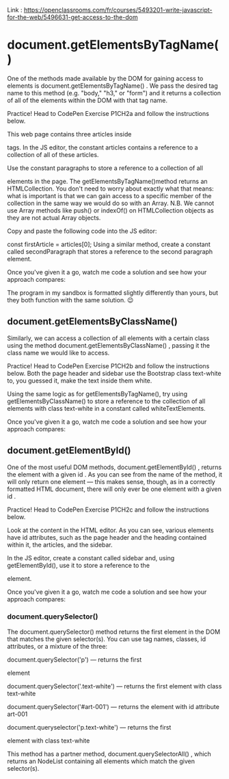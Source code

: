 Link : https://openclassrooms.com/fr/courses/5493201-write-javascript-for-the-web/5496631-get-access-to-the-dom

# document.getElementsByTagName()

One of the methods made available by the DOM for gaining access to elements is document.getElementsByTagName() . We pass the desired tag name to this method (e.g. "body," "h3," or "form") and it returns a collection of all of the elements within the DOM with that tag name.

Practice!
Head to CodePen Exercise P1CH2a and follow the instructions below.

This web page contains three articles inside <article> tags. In the JS editor, the constant articles contains a reference to a collection of all of these articles.

Use the constant paragraphs to store a reference to a collection of all <p> elements in the page.
The getElementsByTagName()method returns an HTMLCollection. You don't need to worry about exactly what that means: what is important is that we can gain access to a specific member of the collection in the same way we would do so with an Array. N.B. We cannot use Array methods like push() or indexOf() on HTMLCollection objects as they are not actual Array objects.

Copy and paste the following code into the JS editor:

const firstArticle = articles[0];
Using a similar method, create a constant called secondParagraph that stores a reference to the second paragraph element.

Once you've given it a go, watch me code a solution and see how your approach compares:

The program in my sandbox is formatted slightly differently than yours, but they both function with the same solution. 😉

# document.getElementsByClassName()

Similarly, we can access a collection of all elements with a certain class using the method document.getElementsByClassName() , passing it the class name we would like to access.

Practice!
Head to CodePen Exercise P1CH2b and follow the instructions below.
Both the page header and sidebar use the Bootstrap class text-white to, you guessed it, make the text inside them white.

Using the same logic as for getElementsByTagName(), try using getElementsByClassName() to store a reference to the collection of all elements with class text-white in a constant called whiteTextElements.

Once you've given it a go, watch me code a solution and see how your approach compares:

# document.getElementById()

One of the most useful DOM methods, document.getElementById() , returns the element with a given id . As you can see from the name of the method, it will only return one element — this makes sense, though, as in a correctly formatted HTML document, there will only ever be one element with a given id .

Practice!
Head to CodePen Exercise P1CH2c and follow the instructions below.

Look at the content in the HTML editor. As you can see, various elements have id attributes, such as the page header and the heading contained within it, the articles, and the sidebar.

In the JS editor, create a constant called sidebar and, using getElementById(), use it to store a reference to the <aside> element.

Once you've given it a go, watch me code a solution and see how your approach compares:

# document.querySelector()

The document.querySelector() method returns the first element in the DOM that matches the given selector(s). You can use tag names, classes, id attributes, or a mixture of the three:

document.querySelector('p') — returns the first <p> element

document.querySelector('.text-white') — returns the first element with class text-white

document.querySelector('#art-001') — returns the element with id attribute art-001

document.queryselector('p.text-white') — returns the first <p> element with class text-white

This method has a partner method, document.querySelectorAll() , which returns an NodeList containing all elements which match the given selector(s).
